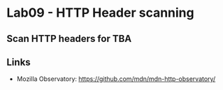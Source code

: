 # Lab09 - HTTP Header scanning

## Scan HTTP headers for TBA

## Links

- Mozilla Observatory: <https://github.com/mdn/mdn-http-observatory/>
